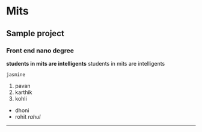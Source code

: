 # Mits #
## Sample project ##
### Front end nano degree ###
**students in mits are intelligents**
students in mits are intelligents

`jasmine`

1. pavan
2. karthik
3. kohli
  - dhoni
  - rohit
   _rahul_
------
